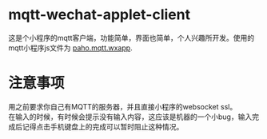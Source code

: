 # mqtt-wechat-applet-client
这是个小程序的mqtt客户端，功能简单，界面也简单，个人兴趣所开发。使用的mqtt小程序js文件为 [paho.mqtt.wxapp](https://github.com/tennessine/paho.mqtt.wxapp). <br>

# 注意事项
用之前要求你自己有MQTT的服务器，并且直接小程序的websocket ssl。<br>
在输入的时候，有时候会提示没有输入内容，这应该是机器的一个小bug，输入完成后记得点击手机键盘上的完成可以暂时阻止这种情况。

